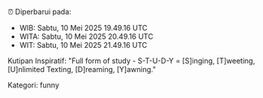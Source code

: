 ⏰ Diperbarui pada:
- WIB: Sabtu, 10 Mei 2025 19.49.16 UTC
- WITA: Sabtu, 10 Mei 2025 20.49.16 UTC
- WIT: Sabtu, 10 Mei 2025 21.49.16 UTC

Kutipan Inspiratif:
"Full form of study - S-T-U-D-Y = [S]inging, [T]weeting, [U]nlimited Texting, [D]reaming, [Y]awning."


Kategori: funny

